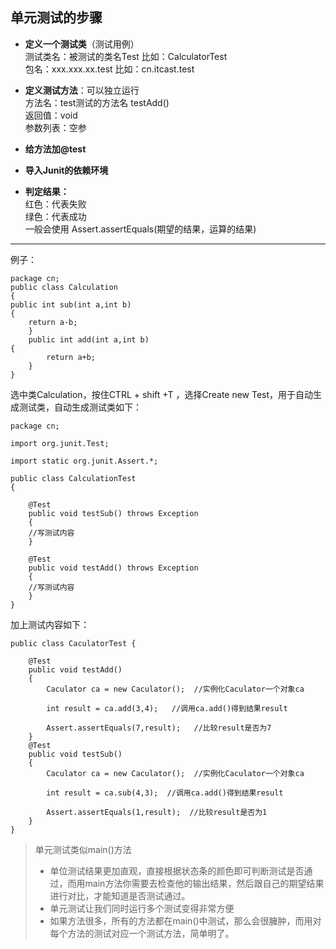 ## 单元测试的步骤

* **定义一个测试类**（测试用例）  
测试类名：被测试的类名Test 比如：CalculatorTest  
包名：xxx.xxx.xx.test 比如：cn.itcast.test

* **定义测试方法**：可以独立运行  
方法名：test测试的方法名 testAdd()  
返回值：void  
参数列表：空参

* **给方法加@test**

* **导入Junit的依赖环境**
* **判定结果：**  
红色：代表失败  
绿色：代表成功  
一般会使用 Assert.assertEquals(期望的结果，运算的结果)
******
例子：

    package cn;
    public class Calculation 
    {
	public int sub(int a,int b)
	{
	    return a-b;
    	}
    	public int add(int a,int b)
	{
    	    return a+b;
    	}
    }

选中类Calculation，按住CTRL + shift +T ，选择Create new Test，用于自动生成测试类，自动生成测试类如下：

	package cn;

	import org.junit.Test;
	
	import static org.junit.Assert.*;
	
	public class CalculationTest 
	{

	    @Test
	    public void testSub() throws Exception 
	    {
		//写测试内容
	    }
	
	    @Test
	    public void testAdd() throws Exception 
	    {
		//写测试内容
	    }
	}


加上测试内容如下：

	public class CaculatorTest {

	    @Test
	    public void testAdd()
	    {
	        Caculator ca = new Caculator();  //实例化Caculator一个对象ca
			
	        int result = ca.add(3,4);   //调用ca.add()得到结果result
			
	        Assert.assertEquals(7,result);   //比较result是否为7
	    }
	    @Test
	    public void testSub()
	    {
	        Caculator ca = new Caculator();  //实例化Caculator一个对象ca
			
	        int result = ca.sub(4,3);  //调用ca.add()得到结果result
			
	        Assert.assertEquals(1,result);  //比较result是否为1
	    }  
	}


> 单元测试类似main()方法
> 
> * 单位测试结果更加直观，直接根据状态条的颜色即可判断测试是否通过，而用main方法你需要去检查他的输出结果，然后跟自己的期望结果进行对比，才能知道是否测试通过。
> * 单元测试让我们同时运行多个测试变得非常方便
> * 如果方法很多，所有的方法都在main()中测试，那么会很臃肿，而用对每个方法的测试对应一个测试方法，简单明了。




